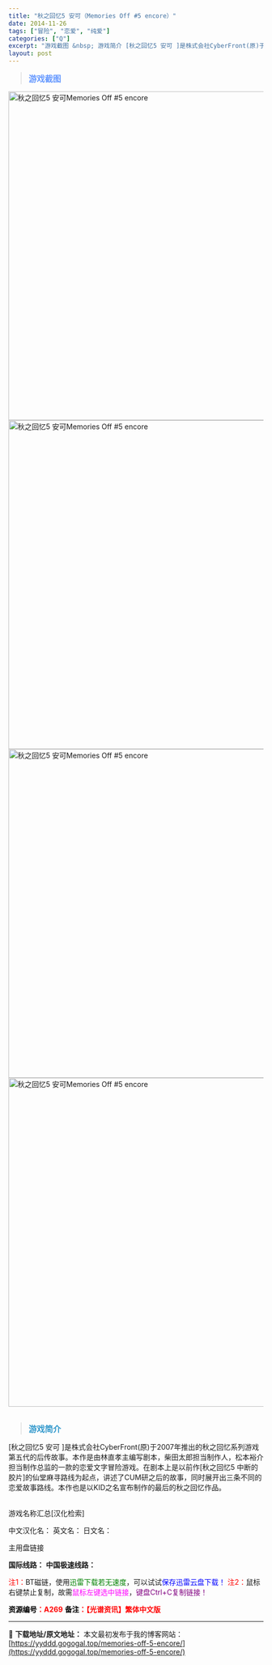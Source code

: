 ```yaml
---
title: "秋之回忆5 安可（Memories Off #5 encore）"
date: 2014-11-26
tags: ["冒险", "恋爱", "纯爱"]
categories: ["Q"]
excerpt: "游戏截图 &nbsp; 游戏简介 [秋之回忆5 安可 ]是株式会社CyberFront(原)于2007年推出的秋之回忆系列游戏第五代的后传故事。本作是由林直孝主编写剧本，柴田太郎担当制作人，松本裕介担当制作总监的一款的恋爱文字冒险游戏。在剧本上是以前作[秋之回忆5 中断的胶片]的仙堂麻寻路线为起点，&hellip;"
layout: post
---
```


<div>
<blockquote><b><span style="font-size: 12pt; color: #6699ff;">游戏截图</span></b></blockquote>
<div><img title="点击放大" src="https://yyddd.gogogal.top/wp-content/uploads/2025/04/20250430_6811f12c45926.webp" alt="秋之回忆5 安可Memories Off #5 encore" width="650" /></div>
<div><img title="点击放大" src="https://yyddd.gogogal.top/wp-content/uploads/2025/04/20250430_6811f12df20cd.webp" alt="秋之回忆5 安可Memories Off #5 encore" width="650" /></div>
<div><img title="点击放大" src="https://yyddd.gogogal.top/wp-content/uploads/2025/04/20250430_6811f12f7ceaa.webp" alt="秋之回忆5 安可Memories Off #5 encore" width="650" /></div>
<div><img title="点击放大" src="https://yyddd.gogogal.top/wp-content/uploads/2025/04/20250430_6811f13175730.webp" alt="秋之回忆5 安可Memories Off #5 encore" width="650" /></div>
&nbsp;
<blockquote><b><span style="font-size: 12pt; color: #3399cc;">游戏简介</span></b></blockquote>
<div>[秋之回忆5 安可 ]是株式会社CyberFront(原)于2007年推出的秋之回忆系列游戏第五代的后传故事。本作是由林直孝主编写剧本，柴田太郎担当制作人，松本裕介担当制作总监的一款的恋爱文字冒险游戏。在剧本上是以前作[秋之回忆5 中断的胶片]的仙堂麻寻路线为起点，讲述了CUM研之后的故事，同时展开出三条不同的恋爱故事路线。本作也是以KID之名宣布制作的最后的秋之回忆作品。</div>
&nbsp;

游戏名称汇总[汉化检索]

中文汉化名：
英文名：
日文名：
</div>
<div class="panel panel-primary">
<div class="panel-heading">主用盘链接</div>
<div class="panel-body">

<b>国际线路：</b>
<b>中国极速线路：</b>


<span style="color: #ff0000;">注1：</span>BT磁链，使用<span style="color: #008000;">迅雷下载若无速度</span>，可以试试<span style="color: #0000ff;">保存迅雷云盘下载！</span>
<span style="color: #ff0000;">注2：</span>鼠标右键禁止复制，故需<span style="color: #ff00ff;">鼠标左键选中链接</span>，<span style="color: #800080;">键盘Ctrl+C复制链接！</span>

</div>
<div class="panel-footer"><span style="color: #ff0000;"><b><span style="color: #000000;">资源编号</span>：A269</b></span>
<span style="color: #ff0000;"><b><span style="color: #000000;">备注</span>：【光谱资讯】繁体中文版</b></span></div>
</div>

---
📖 **下载地址/原文地址：** 本文最初发布于我的博客网站：[https://yyddd.gogogal.top/memories-off-5-encore/](https://yyddd.gogogal.top/memories-off-5-encore/)

